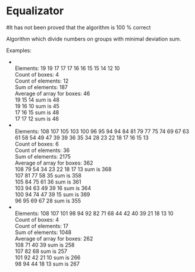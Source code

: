 # Equalizator
#It has not been proved that the algorithm is 100 % correct

Algorithm which divide numbers on groups with minimal deviation sum.

Examples:

<ul>
<li><br>
Elements: 19 19 17 17 17 16 16 15 15 14 12 10 <br>
Count of boxes: 4<br>
Count of elements: 12<br>
Sum of elements: 187<br>
Average of array for boxes: 46<br>
19 15 14 sum is 48<br>
19 16 10 sum is 45<br>
17 16 15 sum is 48<br>
17 17 12 sum is 46<br>
</li>
<li><br>
Elements: 108 107 105 103 100 96 95 94 94 84 81 79 77 75 74 69 67 63 61 58 54 49 47 39 39 36 35 34 28 23 22 18 17 16 15 13 <br>
Count of boxes: 6 <br>
Count of elements: 36<br>
Sum of elements: 2175<br>
Average of array for boxes: 362<br>
108 79 54 34 23 22 18 17 13 sum is 368<br>
107 81 77 58 35 sum is 358<br>
105 84 75 61 36 sum is 361<br>
103 94 63 49 39 16 sum is 364<br>
100 94 74 47 39 15 sum is 369<br>
96 95 69 67 28 sum is 355<br>
</li>
<li><br>
Elements: 108 107 101 98 94 92 82 71 68 44 42 40 39 21 18 13 10 <br>
Count of boxes: 4 <br>
Count of elements: 17 <br>
Sum of elements: 1048 <br>
Average of array for boxes: 262 <br>
108 71 40 39 sum is 258 <br>
107 82 68 sum is 257 <br>
101 92 42 21 10 sum is 266 <br>
98 94 44 18 13 sum is 267 <br>
</li>
</ul>
